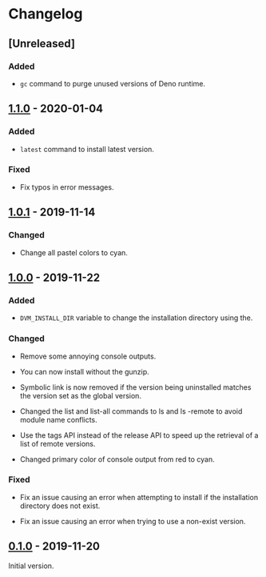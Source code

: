 # Changelog

## [Unreleased]

### Added

- `gc` command to purge unused versions of Deno runtime.

## [1.1.0](https://github.com/imbsky/dvm/releases/tag/v1.1.0) - 2020-01-04

### Added

- `latest` command to install latest version.

### Fixed

- Fix typos in error messages.

## [1.0.1](https://github.com/imbsky/dvm/releases/tag/v1.0.1) - 2019-11-14

### Changed

- Change all pastel colors to cyan.

## [1.0.0](https://github.com/imbsky/dvm/releases/tag/v1.0.0) - 2019-11-22

### Added

- `DVM_INSTALL_DIR` variable to change the installation directory using the.

### Changed

- Remove some annoying console outputs.

- You can now install without the gunzip.

- Symbolic link is now removed if the version being uninstalled matches the
  version set as the global version.

- Changed the list and list-all commands to ls and ls -remote to avoid module
  name conflicts.

- Use the tags API instead of the release API to speed up the retrieval of a
  list of remote versions.

- Changed primary color of console output from red to cyan.

### Fixed

- Fix an issue causing an error when attempting to install if the installation
  directory does not exist.

- Fix an issue causing an error when trying to use a non-exist version.

## [0.1.0](https://github.com/imbsky/dvm/releases/tag/v0.1.0) - 2019-11-20

Initial version.
